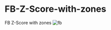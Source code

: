 # FB-Z-Score-with-zones
FB Z-Score with zones
![fb](https://user-images.githubusercontent.com/46570219/51128874-9859d900-1831-11e9-8551-3bc5cee1f194.jpg)
